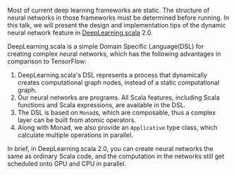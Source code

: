 Most of current deep learning frameworks are static. The structure of neural networks in those frameworks must be determined before running. In this talk, we will present the design and implementation tips of the dynamic neural network feature in [DeepLearning.scala](https://github.com/ThoughtWorksInc/DeepLearning.scala/) 2.0.

DeepLearning.scala is a simple Domain Specific Language(DSL) for creating complex neural networks, which has the following advantages in comparison to TensorFlow:
 1. DeepLearning.scala's DSL represents a process that dynamically creates computational graph nodes, instead of a static computational graph.
 2. Our neural networks are programs. All Scala features, including Scala functions and Scala expressions, are available in the DSL.
 3. The DSL is based on `Monad`s, which are composable, thus a complex layer can be built from atomic operators.
 4. Along with Monad, we also provide an `Applicative` type class, which calculate multiple operations in parallel.

In brief, in DeepLearning.scala 2.0, you can create neural networks the same as ordinary Scala code, and the computation in the networks still get scheduled onto GPU and CPU in parallel.
